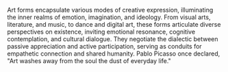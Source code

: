 
Art forms encapsulate various modes of creative expression, illuminating the inner realms of emotion, imagination, and ideology. From visual arts, literature, and music, to dance and digital art, these forms articulate diverse perspectives on existence, inviting emotional resonance, cognitive contemplation, and cultural dialogue. They negotiate the dialectic between passive appreciation and active participation, serving as conduits for empathetic connection and shared humanity. Pablo Picasso once declared, "Art washes away from the soul the dust of everyday life."

